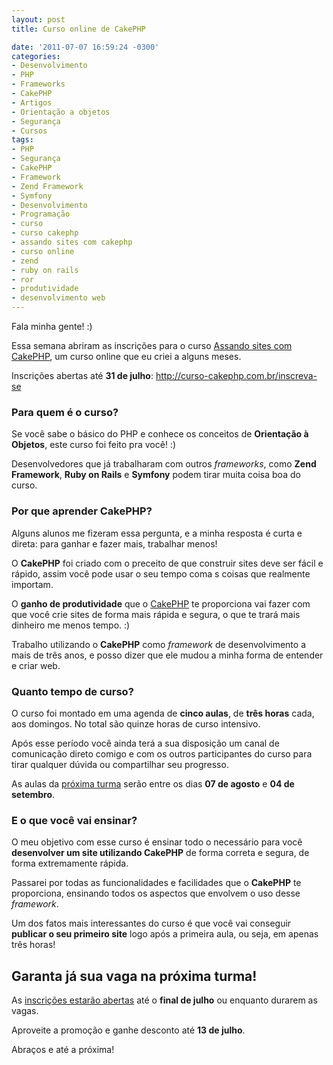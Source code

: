```yaml
---
layout: post
title: Curso online de CakePHP

date: '2011-07-07 16:59:24 -0300'
categories:
- Desenvolvimento
- PHP
- Frameworks
- CakePHP
- Artigos
- Orientação a objetos
- Segurança
- Cursos
tags:
- PHP
- Segurança
- CakePHP
- Framework
- Zend Framework
- Symfony
- Desenvolvimento
- Programação
- curso
- curso cakephp
- assando sites com cakephp
- curso online
- zend
- ruby on rails
- ror
- produtividade
- desenvolvimento web
---
```

Fala minha gente! :)

Essa semana abriram as inscrições para o curso <a title="Assando sites com CakePHP" href="http://curso-cakephp.com.br/" target="_blank">Assando sites com CakePHP</a>, um curso online que eu criei a alguns meses.

Inscrições abertas até <strong>31 de julho</strong>: <a href="http://curso-cakephp.com.br/inscreva-se">http://curso-cakephp.com.br/inscreva-se</a>

<h3>Para quem é o curso?</h3>
Se você sabe o básico do PHP e conhece os conceitos de <strong>Orientação à Objetos</strong>, este curso foi feito pra você! :)

Desenvolvedores que já trabalharam com outros <em>frameworks</em>, como <strong>Zend Framework</strong>, <strong>Ruby on Rails</strong> e <strong>Symfony</strong> podem tirar muita coisa boa do curso.

<h3>Por que aprender CakePHP?</h3>
Alguns alunos me fizeram essa pergunta, e a minha resposta é curta e direta: para ganhar e fazer mais, trabalhar menos!

O <strong>CakePHP</strong> foi criado com o preceito de que construir sites deve ser fácil e rápido, assim você pode usar o seu tempo coma s coisas que realmente importam.

O <strong>ganho de produtividade</strong> que o <a title="CakePHP" href="http://cakephp.org" target="_blank">CakePHP</a> te proporciona vai fazer com que você crie sites de forma mais rápida e segura, o que te trará mais dinheiro me menos tempo. :)

Trabalho utilizando o <strong>CakePHP</strong> como <em>framework</em> de desenvolvimento a mais de três anos, e posso dizer que ele mudou a minha forma de entender e criar web.

<h3>Quanto tempo de curso?</h3>
O curso foi montado em uma agenda de <strong>cinco aulas</strong>, de <strong>três horas</strong> cada, aos domingos. No total são quinze horas de curso intensivo.

Após esse período você ainda terá a sua disposição um canal de comunicação direto comigo e com os outros participantes do curso para tirar qualquer dúvida ou compartilhar seu progresso.

As aulas da <a title="Próxima Turma - Curso CakePHP" href="http://curso-cakephp.com.br/inscreva-se" target="_blank">próxima turma</a> serão entre os dias <strong>07 de agosto</strong> e <strong>04 de setembro</strong>.

<h3>E o que você vai ensinar?</h3>
O meu objetivo com esse curso é ensinar todo o necessário para você <strong>desenvolver um site utilizando CakePHP</strong> de forma correta e segura, de forma extremamente rápida.

Passarei por todas as funcionalidades e facilidades que o <strong>CakePHP</strong> te proporciona, ensinando todos os aspectos que envolvem o uso desse <em>framework</em>.

Um dos fatos mais interessantes do curso é que você vai conseguir <strong>publicar o seu primeiro site</strong> logo após a primeira aula, ou seja, em apenas três horas!

<h2>Garanta já sua vaga na próxima turma!</h2>
As <a title="Inscrições Abertas - Curso de CakePHP" href="http://curso-cakephp.com.br/" target="_blank">inscrições estarão abertas</a> até o <strong>final de julho</strong> ou enquanto durarem as vagas.

Aproveite a promoção e ganhe desconto até <strong>13 de julho</strong>.

Abraços e até a próxima!

